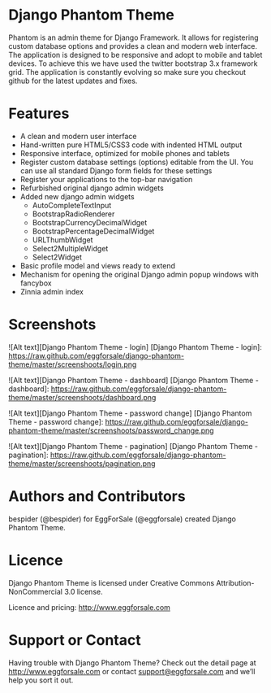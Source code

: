 Django Phantom Theme
====================

Phantom is an admin theme for Django Framework. It allows for registering custom database options and provides a clean and modern web interface.
The application is designed to be responsive and adopt to mobile and tablet devices. To achieve this we have used the twitter bootstrap 3.x framework grid. The application is constantly evolving so make sure you checkout github for the latest updates and fixes.

Features
========
* A clean and modern user interface
* Hand-written pure HTML5/CSS3 code with indented HTML output
* Responsive interface, optimized for mobile phones and tablets
* Register custom database settings (options) editable from the UI. You can use all standard Django form fields for these settings
* Register your applications to the top-bar navigation
* Refurbished original django admin widgets
* Added new django admin widgets
	* AutoCompleteTextInput
	* BootstrapRadioRenderer
	* BootstrapCurrencyDecimalWidget
	* BootstrapPercentageDecimalWidget
	* URLThumbWidget
	* Select2MultipleWidget
	* Select2Widget
* Basic profile model and views ready to extend
* Mechanism for opening the original Django admin popup windows with fancybox
* Zinnia admin index

Screenshots
=================

![Alt text][Django Phantom Theme - login]
[Django Phantom Theme - login]: https://raw.github.com/eggforsale/django-phantom-theme/master/screenshoots/login.png

![Alt text][Django Phantom Theme - dashboard]
[Django Phantom Theme - dashboard]: https://raw.github.com/eggforsale/django-phantom-theme/master/screenshoots/dashboard.png

![Alt text][Django Phantom Theme - password change]
[Django Phantom Theme - password change]: https://raw.github.com/eggforsale/django-phantom-theme/master/screenshoots/password_change.png

![Alt text][Django Phantom Theme - pagination]
[Django Phantom Theme - pagination]: https://raw.github.com/eggforsale/django-phantom-theme/master/screenshoots/pagination.png

Authors and Contributors
========================
bespider (@bespider) for EggForSale (@eggforsale) created Django Phantom Theme.

Licence
=======
Django Phantom Theme is licensed under Creative Commons Attribution-NonCommercial 3.0 license.

Licence and pricing: http://www.eggforsale.com

Support or Contact
==================
Having trouble with Django Phantom Theme? Check out the detail page at http://www.eggforsale.com or contact support@eggforsale.com and we’ll help you sort it out.
